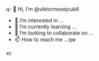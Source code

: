 q- 👋 Hi, I’m @viktormosejcuk6
- 👀 I’m interested in ...
- 🌱 I’m currently learning ...
- 💞️ I’m looking to collaborate on ...
- 📫 How to reach me ...qw

<!---
viktormosejcuk6/viktormosejcuk6 is a ✨ special ✨ repository because its `README.md` (this file) appears on your GitHub profile.
You can click the Preview link to take a look at your changes.
--->
xc

